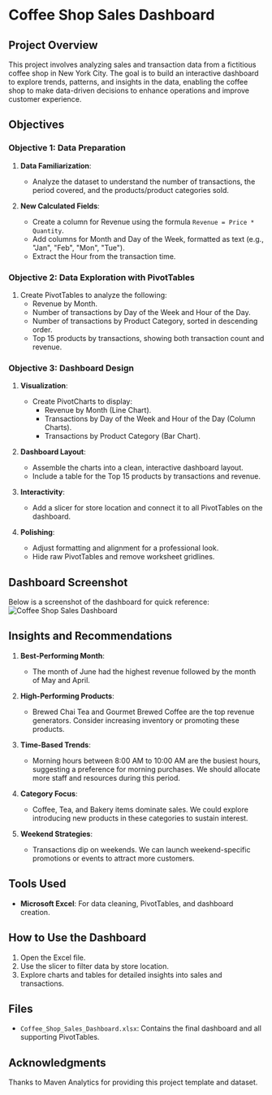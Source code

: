 # Coffee Shop Sales Dashboard

## Project Overview
This project involves analyzing sales and transaction data from a fictitious coffee shop in New York City. The goal is to build an interactive dashboard to explore trends, patterns, and insights in the data, enabling the coffee shop to make data-driven decisions to enhance operations and improve customer experience.

## Objectives
### Objective 1: Data Preparation
1. **Data Familiarization**:
   - Analyze the dataset to understand the number of transactions, the period covered, and the products/product categories sold.

2. **New Calculated Fields**:
   - Create a column for Revenue using the formula `Revenue = Price * Quantity`.
   - Add columns for Month and Day of the Week, formatted as text (e.g., "Jan", "Feb", "Mon", "Tue").
   - Extract the Hour from the transaction time.

### Objective 2: Data Exploration with PivotTables
1. Create PivotTables to analyze the following:
   - Revenue by Month.
   - Number of transactions by Day of the Week and Hour of the Day.
   - Number of transactions by Product Category, sorted in descending order.
   - Top 15 products by transactions, showing both transaction count and revenue.

### Objective 3: Dashboard Design
1. **Visualization**:
   - Create PivotCharts to display:
     - Revenue by Month (Line Chart).
     - Transactions by Day of the Week and Hour of the Day (Column Charts).
     - Transactions by Product Category (Bar Chart).
   
2. **Dashboard Layout**:
   - Assemble the charts into a clean, interactive dashboard layout.
   - Include a table for the Top 15 products by transactions and revenue.
   
3. **Interactivity**:
   - Add a slicer for store location and connect it to all PivotTables on the dashboard.

4. **Polishing**:
   - Adjust formatting and alignment for a professional look.
   - Hide raw PivotTables and remove worksheet gridlines.

## Dashboard Screenshot

Below is a screenshot of the dashboard for quick reference:
![Coffee Shop Sales Dashboard](https://github.com/user-attachments/assets/fc1df3fe-5091-49d8-95f2-74a54e912d06)

## Insights and Recommendations
1. **Best-Performing Month**:
   - The month of June had the highest revenue followed by the month of May and April. 
     
2. **High-Performing Products**:
   - Brewed Chai Tea and Gourmet Brewed Coffee are the top revenue generators. Consider increasing inventory or promoting these products.

2. **Time-Based Trends**:
   - Morning hours between 8:00 AM to 10:00 AM are the busiest hours, suggesting a preference for morning purchases. We should allocate more staff and resources during this period.

3. **Category Focus**:
   - Coffee, Tea, and Bakery items dominate sales. We could explore introducing new products in these categories to sustain interest.

4. **Weekend Strategies**:
   - Transactions dip on weekends. We can launch weekend-specific promotions or events to attract more customers.

## Tools Used
- **Microsoft Excel**: For data cleaning, PivotTables, and dashboard creation.

## How to Use the Dashboard
1. Open the Excel file.
2. Use the slicer to filter data by store location.
3. Explore charts and tables for detailed insights into sales and transactions.

## Files
- `Coffee_Shop_Sales_Dashboard.xlsx`: Contains the final dashboard and all supporting PivotTables.

## Acknowledgments
Thanks to Maven Analytics for providing this project template and dataset.
